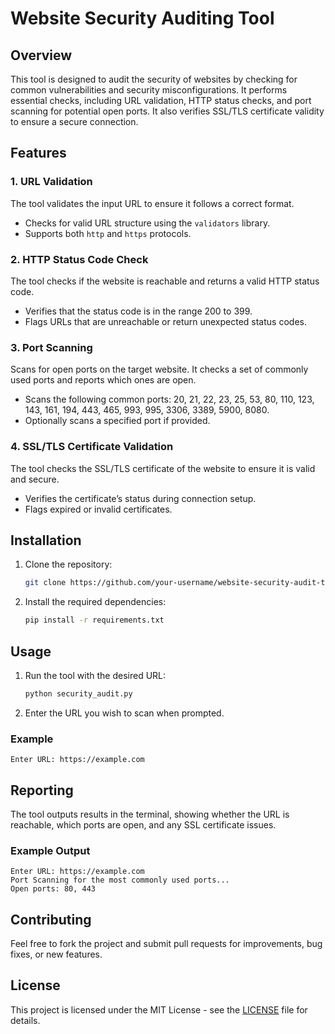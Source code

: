 # Website Security Auditing Tool

## Overview
This tool is designed to audit the security of websites by checking for common vulnerabilities and security misconfigurations. It performs essential checks, including URL validation, HTTP status checks, and port scanning for potential open ports. It also verifies SSL/TLS certificate validity to ensure a secure connection.

## Features

### 1. **URL Validation**
The tool validates the input URL to ensure it follows a correct format.

- Checks for valid URL structure using the `validators` library.
- Supports both `http` and `https` protocols.

### 2. **HTTP Status Code Check**
The tool checks if the website is reachable and returns a valid HTTP status code.

- Verifies that the status code is in the range 200 to 399.
- Flags URLs that are unreachable or return unexpected status codes.

### 3. **Port Scanning**
Scans for open ports on the target website. It checks a set of commonly used ports and reports which ones are open.

- Scans the following common ports: 20, 21, 22, 23, 25, 53, 80, 110, 123, 143, 161, 194, 443, 465, 993, 995, 3306, 3389, 5900, 8080.
- Optionally scans a specified port if provided.

### 4. **SSL/TLS Certificate Validation**
The tool checks the SSL/TLS certificate of the website to ensure it is valid and secure.

- Verifies the certificate’s status during connection setup.
- Flags expired or invalid certificates.

## Installation

1. Clone the repository:
    ```bash
    git clone https://github.com/your-username/website-security-audit-tool.git
    ```
2. Install the required dependencies:
    ```bash
    pip install -r requirements.txt
    ```

## Usage

1. Run the tool with the desired URL:
    ```bash
    python security_audit.py
    ```

2. Enter the URL you wish to scan when prompted.

### Example
```code
Enter URL: https://example.com
```
## Reporting
The tool outputs results in the terminal, showing whether the URL is reachable, which ports are open, and any SSL certificate issues.

### Example Output
```code
Enter URL: https://example.com
Port Scanning for the most commonly used ports...
Open ports: 80, 443
```
## Contributing
Feel free to fork the project and submit pull requests for improvements, bug fixes, or new features.

## License
This project is licensed under the MIT License - see the [LICENSE](LICENSE) file for details.
